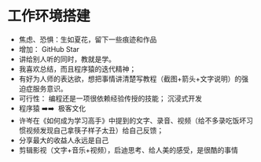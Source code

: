 # 工作环境搭建



- 焦虑、恐惧：生如夏花，留下一些痕迹和作品
- 增加： GitHub Star
- 讲给别人听的同时，教就是学。
- 我喜欢总结，而且程序猿的迭代精神；
- 有好为人师的表达欲，想把事情讲清楚写教程（截图+箭头+文字说明）的强迫症服务意识。
- 可行性： 编程还是一项很依赖经验传授的技能； 沉浸式开发
- 程序猿 ➡️➡️  极客文化
- 许岑在《如何成为学习高手》中提到的文字、录音、视频（给不多录吃饭坏习惯视频发现自己拿筷子样子太丑）给自己反馈；
- 分享最大的收益人永远是自己
- 剪辑影视（文字+音乐+视频），启迪思考、给人美的感受，是很酷的事情



